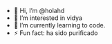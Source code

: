 - 👋 Hi, I’m @holahd
- 👀 I’m interested in vidya
- 🌱 I’m currently learning to code.
- ⚡ Fun fact: ha sido purificado

<!---
holahd/holahd is a ✨ special ✨ repository because its `README.md` (this file) appears on your GitHub profile.
You can click the Preview link to take a look at your changes.
--->
